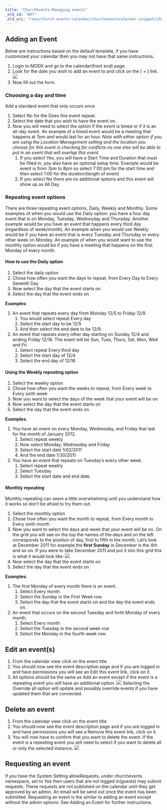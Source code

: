 ```yaml
---
title: "ChurchEvents.Managing events"
_old_id: "807"
_old_uri: "revo/church-events-calendar/churcheventscalendar-snippet/churchevents.managing-events"
---
```


## Adding an Event

Below are instructions based on the default template, if you have customized your calendar then you may not have that same instructions.

1. Login to MODX and go to the calendar(front end) page.
2. Look for the date you wish to add an event to and click on the \[ + \] link. 
  ![](/download/attachments/37126224/add-plus.gif?version=1&modificationDate=1323800921000)
3. Now fill out the form.

### Choosing a day and time

Add a standard event that only occurs once

1. Select No for the Does this event repeat.
2. Select the date that you wish to have the event on.
3. Now you will need to select the option if the event is timed or if it is an all-day event. An example of a timed event would be a meeting that happens at 7pm and would last for an hour. 
  _Note with either option if you are using the Location Management setting and the location you choose for this event is checking for conflicts no one else will be able to put in an event that will overlap this event._
    1. If you select Yes, you will have a Start Time and Duration that must be filled in, you also have an optional setup time. Example would be event is from 7pm to 8pm so select 7:00 pm for the start time and then select 1:00 for the duration(length of event)
    2. If you select No there are no additional options and this event will show up as All Day.

### Repeating event options

There are three repeating event options, Daily, Weekly and Monthly. Some examples of when you would use the Daily option: you have a four day event that is on Monday, Tuesday, Wednesday and Thursday. Another example would be you have an event that happens every third day (regardless of week/month). An example when you would use Weekly would be if you have an event that is every Tuesday and Thursday or every other week on Monday. An example of when you would want to use the monthly option would be if you have a meeting that happens on the first Monday of every month.

#### How to use the Daily option

1. Select the daily option
2. Chose how often you want the days to repeat, from Every Day to Every Seventh Day
3. Now select the day that the event starts on
4. Select the day that the event ends on

**Examples**:

1. An event that repeats every day from Monday 12/5 to Friday 12/9. 
    1. You would select repeat Every day
    2. Select the start day to be 12/5
    3. And then select the end date to be 12/9.
2. An event that repeats every other day starting on Sunday 12/4 and ending Friday 12/16. The event will be Sun, Tues, Thurs, Sat, Mon, Wed and Fri. 
    1. Select repeat Every third day
    2. Select the start day of 12/4
    3. Select the end day of 12/16

#### Using the Weekly repeating option

1. Select the weekly option
2. Chose how often you want the weeks to repeat, from Every week to Every sixth week
3. Now you want to select the days of the week that your event will be on.
4. Now select the day that the event starts on
5. Select the day that the event ends on

**Examples**:

1. You have an event on every Monday, Wednesday, and Friday that last for the month of January 2012. 
    1. Select repeat weekly
    2. Now select Monday, Wednesday and Friday
    3. Select the start date 1/02/2011
    4. And the end date 1/30/2011
2. You have an event that repeats on Tuesday’s every other week. 
    1. Select repeat weekly
    2. Select Tuesday
    3. Select the start date and end date.

#### **Monthly repeating**

Monthly repeating can seem a little overwhelming until you understand how it works so don’t be afraid to try them out.

1. Select the monthly option
2. Chose how often you want the month to repeat, from Every month to Every sixth month
3. Now you want to select the days and week that your event will be on. On the grid you will see on the top the names of the days and on the left corresponds to the position of day, first to fifth in the month. Let’s look at December 2011 for example the **first Sunday** in December is the 4th and so on. If you were to take December 2011 and put it into this grid this is what it would look like: 
  ![](/download/attachments/37126224/month-repeat-explain.png?version=1&modificationDate=1323800921000)
4. Now select the day that the event starts on
5. Select the day that the event ends on

**Examples**:

1. The first Monday of every month there is an event. 
    1. Select Every month
    2. Select the Sunday in the First Week row.
    3. Select the day that the event starts on and the day the event ends on.
2. An event that occurs on the second Tuesday and forth Monday of every month. 
    1. Select Every month
    2. Select the Tuesday in the second week row
    3. Select the Monday in the fourth week row.

## Edit an event(s)

1. From the calendar view click on the event title
2. You should now see the event description page and if you are logged in and have permissions you will see an Edit this event link, click on it.
3. All options should be the same as Add an event except if the event is a repeating event you will have an additional option. 
  ![](/download/attachments/37126224/save-repeat-option.png?version=1&modificationDate=1323801905000)
  Selecting the Override all option will update and possibly override events if you have updated them that are connected.

## Delete an event

1. From the calendar view click on the event title
2. You should now see the event description page and if you are logged in and have permissions you will see a Remove this event link, click on it.
3. You will now have to confirm that you want to delete the event. If the event is a repeating event you will need to select if you want to delete all or only the selected instance. 
  ![](/download/attachments/37126224/delete-repeat-option.png?version=1&modificationDate=1323802223000)

## Requesting an event

If you have the System Setting allowRequests, under churchevents namespace, set to Yes then users that are not logged in(guests) may submit requests. These requests are not published on the calendar until they get approved by an admin. An email will be send out once the event has been submitted. Requesting an event is the similar to adding an event except without the admin options. See Adding an Event for further instructions.
